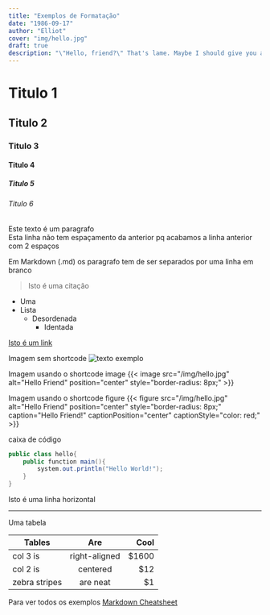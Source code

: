 ```yaml
---
title: "Exemplos de Formatação"
date: "1986-09-17"
author: "Elliot"
cover: "img/hello.jpg"
draft: true
description: "\"Hello, friend?\" That's lame. Maybe I should give you a name?"
---
```


# Titulo 1
## Titulo 2
### Titulo 3
#### Titulo 4
##### Titulo 5
###### Titulo 6

Este texto é um paragrafo  
Esta linha não tem espaçamento da anterior pq acabamos a linha anterior com 2 espaços

Em Markdown (.md) os paragrafo tem de ser separados por uma linha em branco

> Isto é uma citação

- Uma
- Lista
    - Desordenada
        - Identada

[Isto é um link](http://www.google.pt)


Imagem sem shortcode
![texto exemplo](/img/hello.jpg)

Imagem usando o shortcode image
{{< image src="/img/hello.jpg" alt="Hello Friend" position="center" style="border-radius: 8px;" >}}

Imagem usando o shortcode figure
{{< figure src="/img/hello.jpg" alt="Hello Friend" position="center" style="border-radius: 8px;" caption="Hello Friend!" captionPosition="center" captionStyle="color: red;" >}}

caixa de código
```java
public class hello{
    public function main(){
        system.out.println("Hello World!");
    }
}
```

Isto é uma linha horizontal

---

Uma tabela

| Tables        | Are           | Cool  |
| ------------- |:-------------:| -----:|
| col 3 is      | right-aligned | $1600 |
| col 2 is      | centered      |   $12 |
| zebra stripes | are neat      |    $1 |

Para ver todos os exemplos [Markdown Cheatsheet](https://github.com/adam-p/markdown-here/wiki/Markdown-Cheatsheet)